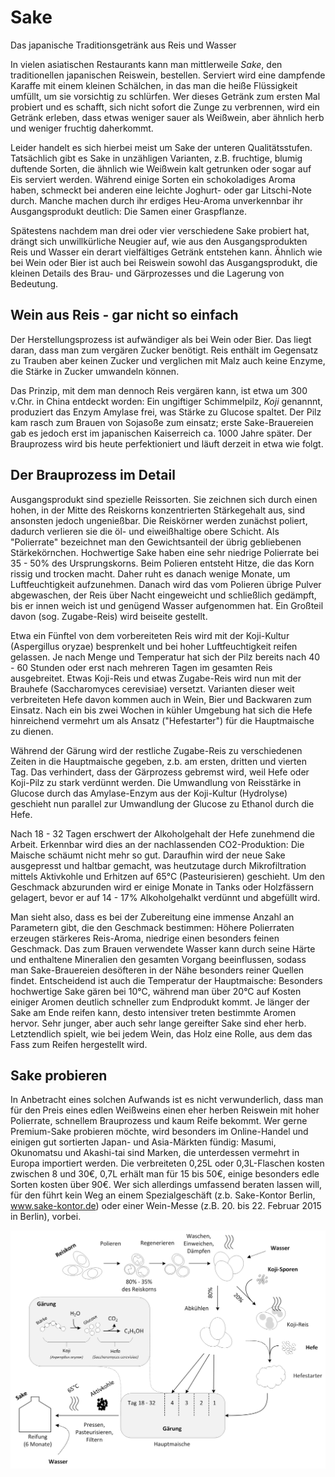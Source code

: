 # Sake 
Das japanische Traditionsgetränk aus Reis und Wasser

In vielen asiatischen Restaurants kann man mittlerweile *Sake*, den traditionellen japanischen Reiswein, bestellen. Serviert wird eine dampfende Karaffe mit einem kleinen Schälchen, in das man die heiße Flüssigkeit umfüllt, um sie vorsichtig zu schlürfen. Wer dieses Getränk zum ersten Mal probiert und es schafft, sich nicht sofort die Zunge zu verbrennen, wird ein Getränk erleben, dass etwas weniger sauer als Weißwein, aber ähnlich herb und weniger fruchtig daherkommt.

Leider handelt es sich hierbei meist um Sake der unteren Qualitätsstufen. Tatsächlich gibt es Sake in unzähligen Varianten, z.B. fruchtige, blumig duftende Sorten, die ähnlich wie Weißwein kalt getrunken oder sogar auf Eis serviert werden. Während einige Sorten ein schokoladiges Aroma haben, schmeckt bei anderen eine leichte Joghurt- oder gar Litschi-Note durch. Manche machen durch ihr erdiges Heu-Aroma unverkennbar ihr Ausgangsprodukt deutlich: Die Samen einer Graspflanze.

Spätestens nachdem man drei oder vier verschiedene Sake probiert hat, drängt sich unwillkürliche Neugier auf, wie aus den Ausgangsprodukten Reis und Wasser ein derart vielfältiges Getränk entstehen kann. Ähnlich wie bei Wein oder Bier ist auch bei Reiswein sowohl das Ausgangsprodukt, die kleinen Details des Brau- und Gärprozesses und die Lagerung von Bedeutung.

## Wein aus Reis - gar nicht so einfach

Der Herstellungsprozess ist aufwändiger als bei Wein oder Bier. Das liegt daran, dass man zum vergären Zucker benötigt. Reis enthält im Gegensatz zu Trauben aber keinen Zucker und verglichen mit Malz auch keine Enzyme, die Stärke in Zucker umwandeln können. 

Das Prinzip, mit dem man dennoch Reis vergären kann, ist etwa um 300 v.Chr. in China entdeckt worden: Ein ungiftiger Schimmelpilz, *Koji* genannnt, produziert das Enzym Amylase frei, was Stärke zu Glucose spaltet. Der Pilz kam rasch zum Brauen von Sojasoße zum einsatz; erste Sake-Brauereien gab es jedoch erst im japanischen Kaiserreich ca. 1000 Jahre später. Der Brauprozess wird bis heute perfektioniert und läuft derzeit in etwa wie folgt.

## Der Brauprozess im Detail

Ausgangsprodukt sind spezielle Reissorten. Sie zeichnen sich durch einen hohen, in der Mitte des Reiskorns konzentrierten Stärkegehalt aus, sind ansonsten jedoch ungenießbar. Die Reiskörner werden zunächst poliert, dadurch verlieren sie die öl- und eiweißhaltige obere Schicht. Als "Polierrate" bezeichnet man den Gewichtsanteil der übrig gebliebenen Stärkekörnchen. Hochwertige Sake haben eine sehr niedrige Polierrate bei 35 - 50% des Ursprungskorns. Beim Polieren entsteht Hitze, die das Korn rissig und trocken macht. Daher ruht es danach wenige Monate, um Luftfeuchtigkeit aufzunehmen. Danach wird das vom Polieren übrige Pulver abgewaschen, der Reis über Nacht eingeweicht und schließlich gedämpft, bis er innen weich ist und genügend Wasser aufgenommen hat. Ein Großteil davon (sog. Zugabe-Reis) wird beiseite gestellt.

Etwa ein Fünftel von dem vorbereiteten Reis wird mit der Koji-Kultur (Aspergillus oryzae) besprenkelt und bei hoher Luftfeuchtigkeit reifen gelassen. Je nach Menge und Temperatur hat sich der Pilz bereits nach 40 - 60 Stunden oder erst nach mehreren Tagen im gesamten Reis ausgebreitet. Etwas Koji-Reis und etwas Zugabe-Reis wird nun mit der Brauhefe (Saccharomyces cerevisiae) versetzt. Varianten dieser weit verbreiteten Hefe davon kommen auch in Wein, Bier und Backwaren zum Einsatz. Nach ein bis zwei Wochen in kühler Umgebung hat sich die Hefe hinreichend vermehrt um als Ansatz ("Hefestarter") für die Hauptmaische zu dienen. 

Während der Gärung wird der restliche Zugabe-Reis zu verschiedenen Zeiten in die Hauptmaische gegeben, z.b. am ersten, dritten und vierten Tag. Das verhindert, dass der Gärprozess gebremst wird, weil Hefe oder Koji-Pilz zu stark verdünnt werden. Die Umwandlung von Reisstärke in Glucose durch das Amylase-Enzym aus der Koji-Kultur (Hydrolyse) geschieht nun parallel zur Umwandlung der Glucose zu Ethanol durch die Hefe.

Nach 18 - 32 Tagen erschwert der Alkoholgehalt der Hefe zunehmend die Arbeit. Erkennbar wird dies an der nachlassenden CO2-Produktion: Die Maische schäumt nicht mehr so gut. Daraufhin wird der neue Sake ausgepresst und haltbar gemacht, was heutzutage durch Mikrofiltration mittels Aktivkohle und Erhitzen auf 65°C (Pasteurisieren) geschieht. Um den Geschmack abzurunden wird er einige Monate in Tanks oder Holzfässern gelagert, bevor er auf 14 - 17% Alkoholgehalkt verdünnt und abgefüllt wird.

Man sieht also, dass es bei der Zubereitung eine immense Anzahl an Parametern gibt, die den Geschmack bestimmen: Höhere Polierraten erzeugen stärkeres Reis-Aroma, niedrige einen besonders feinen Geschmack. Das zum Brauen verwendete Wasser kann durch seine Härte und enthaltene Mineralien den gesamten Vorgang beeinflussen, sodass man Sake-Brauereien desöfteren in der Nähe besonders reiner Quellen findet. Entscheidend ist auch die Temperatur der Hauptmaische: Besonders hochwertige Sake gären bei 10°C, während man über 20°C auf Kosten einiger Aromen deutlich schneller zum Endprodukt kommt. Je länger der Sake am Ende reifen kann, desto intensiver treten bestimmte Aromen hervor. Sehr junger, aber auch sehr lange gereifter Sake sind eher herb. Letztendlich spielt, wie bei jedem Wein, das Holz eine Rolle, aus dem das Fass zum Reifen hergestellt wird. 

## Sake probieren

In Anbetracht eines solchen Aufwands ist es nicht verwunderlich, dass man für den Preis eines edlen Weißweins einen eher herben Reiswein mit hoher Polierrate, schnellem Brauprozess und kaum Reife bekommt. Wer gerne Premium-Sake probieren möchte, wird besonders im Online-Handel und einigen gut sortierten Japan- und Asia-Märkten fündig: Masumi, Okunomatsu und Akashi-tai sind Marken, die unterdessen vermehrt in Europa importiert werden. Die verbreiteten 0,25L oder 0,3L-Flaschen kosten zwischen 8 und 30€, 0,7L erhält man für 15 bis 50€, einige besonders edle Sorten kosten über 90€. Wer sich allerdings umfassend beraten lassen will, für den führt kein Weg an einem Spezialgeschäft (z.b. Sake-Kontor Berlin, www.sake-kontor.de) oder einer Wein-Messe (z.B. 20. bis 22. Februar 2015 in Berlin), vorbei.

![](sake-brewing.png)